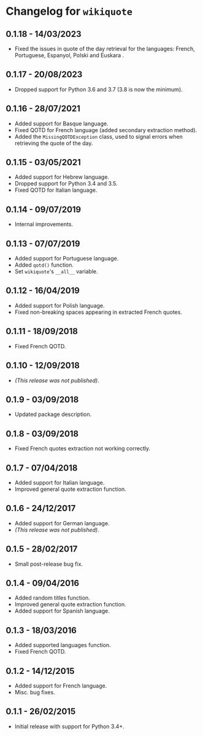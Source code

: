 # Changelog for `wikiquote`
## **0.1.18** - 14/03/2023
- Fixed the issues in quote of the day retrieval for the languages: French, Portuguese, Espanyol, Polski and Euskara .

## **0.1.17** - 20/08/2023
- Dropped support for Python 3.6 and 3.7 (3.8 is now the minimum).

## **0.1.16** - 28/07/2021
- Added support for Basque language.
- Fixed QOTD for French language (added secondary extraction method).
- Added the `MissingQOTDException` class, used to signal errors when retrieving the quote of the day.

## **0.1.15** - 03/05/2021
- Added support for Hebrew language.
- Dropped support for Python 3.4 and 3.5.
- Fixed QOTD for Italian language.

## **0.1.14** - 09/07/2019
- Internal improvements.

## **0.1.13** - 07/07/2019
- Added support for Portuguese language.
- Added `qotd()` function.
- Set `wikiquote`'s `__all__` variable.

## **0.1.12** - 16/04/2019
- Added support for Polish language.
- Fixed non-breaking spaces appearing in extracted French quotes.

## **0.1.11** - 18/09/2018
- Fixed French QOTD.

## **0.1.10** - 12/09/2018
- _(This release was not published)_.

## **0.1.9** - 03/09/2018
- Updated package description.

## **0.1.8** - 03/09/2018
- Fixed French quotes extraction not working correctly.

## **0.1.7** - 07/04/2018
- Added support for Italian language.
- Improved general quote extraction function.

## **0.1.6** - 24/12/2017
- Added support for German language.
- _(This release was not published)_.

## **0.1.5** - 28/02/2017
- Small post-release bug fix.

## **0.1.4** - 09/04/2016
- Added random titles function.
- Improved general quote extraction function.
- Added support for Spanish language.

## **0.1.3** - 18/03/2016
- Added supported languages function.
- Fixed French QOTD.

## **0.1.2** - 14/12/2015
- Added support for French language.
- Misc. bug fixes.

## **0.1.1** - 26/02/2015
- Initial release with support for Python 3.4+.

